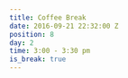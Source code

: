 ```yaml
---
title: Coffee Break
date: 2016-09-21 22:32:00 Z
position: 8
day: 2
time: 3:00 - 3:30 pm
is_break: true
---
```



